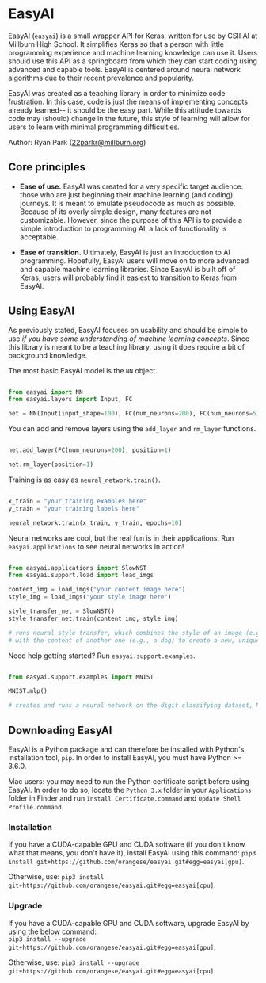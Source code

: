 
# EasyAI

EasyAI (`easyai`) is a small wrapper API for Keras, written for use by CSII AI at Millburn High School. It simplifies Keras so that a person with little programming experience and machine learning knowledge can use it. Users should use this API as a springboard from which they can start coding using advanced and capable tools. EasyAI is centered around neural network algorithms  due to their recent prevalence and popularity.

EasyAI was created as a teaching library in order to minimize code frustration. In this case, code is just the means of implementing concepts already learned-- it should be the easy part. While this attitude towards code may (should) change in the future, this style of learning will allow for users to learn with minimal programming difficulties.

Author: Ryan Park (22parkr@millburn.org)

## Core principles

* **Ease of use.** EasyAI was created for a very specific target audience: those who are just beginning their 
machine learning (and coding) journeys. It is meant to emulate pseudocode as much as possible. Because of its overly simple design, many features are not customizable. However, since the purpose of this API is to provide a simple introduction to programming AI, a lack of functionality is acceptable.

* **Ease of transition.** Ultimately, EasyAI is just an introduction to AI programming. Hopefully, EasyAI users 
will move on to more advanced and capable machine learning libraries. Since EasyAI is built off of Keras, users will
probably find it easiest to transition to Keras from EasyAI.

## Using EasyAI

As previously stated, EasyAI focuses on usability and should be simple to use _if you have some understanding of machine learning concepts_. Since this library is meant to be a teaching library, using it does require a bit of background knowledge.

The most basic EasyAI model is the `NN` object.

```python

from easyai import NN
from easyai.layers import Input, FC

net = NN(Input(input_shape=100), FC(num_neurons=200), FC(num_neurons=5))

```

You can add and remove layers using the `add_layer` and `rm_layer` functions.

```python

net.add_layer(FC(num_neurons=200), position=1)

net.rm_layer(position=1)

```

Training is as easy as `neural_network.train()`.

```python

x_train = "your training examples here"
y_train = "your training labels here"

neural_network.train(x_train, y_train, epochs=10)

```

Neural networks are cool, but the real fun is in their applications. Run `easyai.applications` to see neural networks in action!

```python

from easyai.applications import SlowNST
from easyai.support.load import load_imgs

content_img = load_imgs("your content image here")
style_img = load_imgs("your style image here")

style_transfer_net = SlowNST()
style_transfer_net.train(content_img, style_img)

# runs neural style transfer, which combines the style of an image (e.g., Van Gogh's Starry Night)
# with the content of another one (e.g., a dog) to create a new, unique image (Starry Dog!)

```

Need help getting started? Run `easyai.support.examples`.

```python

from easyai.support.examples import MNIST

MNIST.mlp()

# creates and runs a neural network on the digit classifying dataset, MNIST

```

## Downloading EasyAI

EasyAI is a Python package and can therefore be installed with Python's installation tool, `pip`. In order to install EasyAI, you must have Python >= 3.6.0.

Mac users: you may need to run the Python certificate script before using EasyAI. In order to do so, locate the `Python 3.x` folder in your `Applications` folder in Finder and run `Install Certificate.command` and `Update Shell Profile.command`.

### Installation

If you have a CUDA-capable GPU and CUDA software (if you don't know what that means, you don't have it), install EasyAI using this command: `pip3 install git+https://github.com/orangese/easyai.git#egg=easyai[gpu]`.

Otherwise, use: `pip3 install git+https://github.com/orangese/easyai.git#egg=easyai[cpu]`.

### Upgrade

If you have a CUDA-capable GPU and CUDA software, upgrade EasyAI by using the below command:  
`pip3 install --upgrade git+https://github.com/orangese/easyai.git#egg=easyai[gpu]`.

Otherwise, use: `pip3 install --upgrade git+https://github.com/orangese/easyai.git#egg=easyai[cpu]`.
